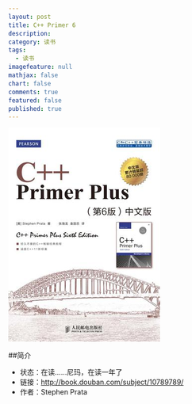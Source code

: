 ```yaml
---
layout: post
title: C++ Primer 6
description: 
category: 读书
tags: 
  - 读书
imagefeature: null
mathjax: false
chart: false
comments: true
featured: false
published: true
---
```

![img](/images/post/book/cpp-primer-plus.jpg)

##简介
*	状态：在读……尼玛，在读一年了
*	链接：http://book.douban.com/subject/10789789/
*	作者：Stephen Prata 